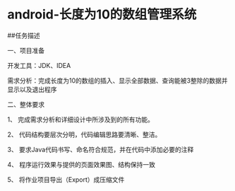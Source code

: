# android-长度为10的数组管理系统
##任务描述

一、项目准备

开发工具：JDK、IDEA

需求分析：完成长度为10的数组的插入、显示全部数据、查询能被3整除的数据并显示以及退出程序

二、整体要求

1、	完成需求分析和详细设计中所涉及到的所有功能。

2、	代码结构要层次分明，代码编辑思路要清晰、整洁。

3、	要求Java代码书写、命名符合规范，并在代码中添加必要的注释

4、	程序运行效果与提供的页面效果图、结构保持一致

5、	将作业项目导出（Export）成压缩文件
